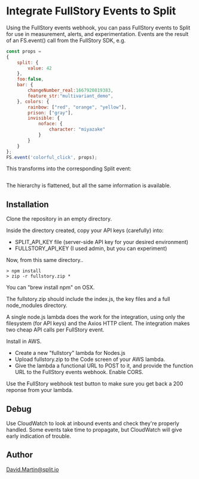 # Integrate FullStory Events to Split

Using the FullStory events webhook, you can pass FullStory events to Split for use in measurement, alerts, and experimentation.  Events are the result of an FS.event() call from the FullStory SDK, e.g.

```javascript
const props = 
{
	split: {
		value: 42
	},
	foo:false,
	bar: {
		changeNumber_real:1667920819383,
		feature_str:"multivariant_demo",
	}, colors: {
		rainbow: ["red", "orange", "yellow"],
		prison: ["gray"],
		invisible: {
			noface: {
				character: "miyazake"
			}
		}
	}
};	
FS.event('colorful_click', props);	
```
This transforms into the corresponding Split event:
```json
```
The hierarchy is flattened, but all the same information is available.

## Installation

Clone the repository in an empty directory.  

Inside the directory created, copy your API keys (carefully) into:

 - SPLIT_API_KEY file (server-side API key for your desired environment)
 - FULLSTORY_API_KEY (I used admin, but you can experiment)

Now, from this same directory..

```
> npm install 
> zip -r fullstory.zip *
```

You can "brew install npm" on OSX.

The fullstory.zip should include the index.js, the key files and a full node_modules directory.

A single node.js lambda does the work for the integration, using only the filesystem (for API keys) and the Axios HTTP client.  The integration makes two cheap API calls per FullStory event.

Install in AWS.  
 - Create a new "fullstory" lambda for Nodes.js
 - Upload fullstory.zip to the Code screen of your AWS lambda.  
 - Give the lambda a functional URL to POST to it, and provide the function URL to the FullStory events webhook.  Enable CORS.

Use the FullStory webhook test button to make sure you get back a 200 reponse from your lambda.

## Debug

Use CloudWatch to look at inbound events and check they're properly handled.  Some events take time to propagate, but CloudWatch will give early indication of trouble.

## Author

David.Martin@split.io

